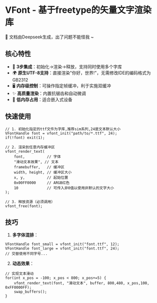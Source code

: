 # VFont - 基于freetype的矢量文字渲染库

📌 文档由Deepseek生成，出了问题不能怪我 ~

## 核心特性

* 🚀 **3步集成**：初始化→渲染→释放，支持同时使用多个字库
* 🌍 **原生UTF-8支持**：直接渲染"你好，世界!"，无需修改IDE的编码格式为GB2312
* 🖥️ **内存级控制**：可操作指定帧缓冲，利于实施双缓冲
* ✨ **高质量渲染**：内置抗锯齿和自动微调
* 📱 **低内存占用**：适合嵌入式设备

## 快速使用

```
// 1. 初始化指定的ttf文件为字库,推荐sim系列,24是文本默认大小
VFontHandle font = vfont_init("path/to/*.ttf", 24);
if(!font) exit(1);

// 2. 渲染到任意内存缓冲区
vfont_render_text(
    font,          // 字体
    "滑动文本效果", // 文本
    framebuffer,   // 缓冲区
    width, height, // 缓冲区大小
    x, y,          // 起始位置
    0x00FF0000     // ARGB红色
    10             // 可传入非0值以使用非默认的文字大小
);

// 3. 释放资源（必须调用）
vfont_free(font);
```

## 技巧

1. **多字体混排**：

```
VFontHandle font_small = vfont_init("font.ttf", 12);
VFontHandle font_large = vfont_init("font.ttf", 24);
// 交替使用不同字号...
```

2. **动态效果**：

```
// 实现文本滑动
for(int x_pos = -100; x_pos < 800; x_pos+=5) {
    vfont_render_text(font, "滑动文本", buffer, 800,480, x_pos,100, 0xFF0000FF);
    swap_buffers();
}
```
